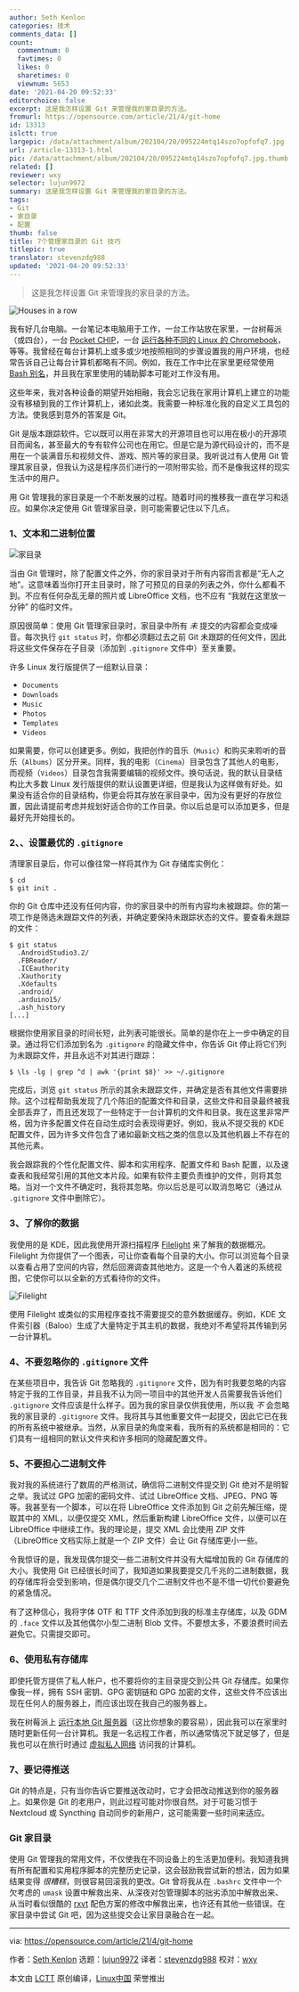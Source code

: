 ```yaml
---
author: Seth Kenlon
categories: 技术
comments_data: []
count:
  commentnum: 0
  favtimes: 0
  likes: 0
  sharetimes: 0
  viewnum: 5653
date: '2021-04-20 09:52:33'
editorchoice: false
excerpt: 这是我怎样设置 Git 来管理我的家目录的方法。
fromurl: https://opensource.com/article/21/4/git-home
id: 13313
islctt: true
largepic: /data/attachment/album/202104/20/095224mtq14szo7opfofq7.jpg
url: /article-13313-1.html
pic: /data/attachment/album/202104/20/095224mtq14szo7opfofq7.jpg.thumb.jpg
related: []
reviewer: wxy
selector: lujun9972
summary: 这是我怎样设置 Git 来管理我的家目录的方法。
tags:
- Git
- 家目录
- 配置
thumb: false
title: 7个管理家目录的 Git 技巧
titlepic: true
translator: stevenzdg988
updated: '2021-04-20 09:52:33'
---
```



> 
> 这是我怎样设置 Git 来管理我的家目录的方法。
> 
> 
> 


![](/data/attachment/album/202104/20/095224mtq14szo7opfofq7.jpg "Houses in a row")


我有好几台电脑。一台笔记本电脑用于工作，一台工作站放在家里，一台树莓派（或四台），一台 [Pocket CHIP](https://opensource.com/article/17/2/pocketchip-or-pi)，一台 [运行各种不同的 Linux 的 Chromebook](https://opensource.com/article/21/2/chromebook-linux)，等等。我曾经在每台计算机上或多或少地按照相同的步骤设置我的用户环境，也经常告诉自己让每台计算机都略有不同。例如，我在工作中比在家里更经常使用 [Bash 别名](https://opensource.com/article/17/5/introduction-alias-command-line-tool)，并且我在家里使用的辅助脚本可能对工作没有用。


这些年来，我对各种设备的期望开始相融，我会忘记我在家用计算机上建立的功能没有移植到我的工作计算机上，诸如此类。我需要一种标准化我的自定义工具包的方法。使我感到意外的答案是 Git。


Git 是版本跟踪软件。它以既可以用在非常大的开源项目也可以用在极小的开源项目而闻名，甚至最大的专有软件公司也在用它。但是它是为源代码设计的，而不是用在一个装满音乐和视频文件、游戏、照片等的家目录。我听说过有人使用 Git 管理其家目录，但我认为这是程序员们进行的一项附带实验，而不是像我这样的现实生活中的用户。


用 Git 管理我的家目录是一个不断发展的过程。随着时间的推移我一直在学习和适应。如果你决定使用 Git 管理家目录，则可能需要记住以下几点。


### 1、文本和二进制位置


![家目录](/data/attachment/album/202104/20/095235dj92wawwt1jx25iw.jpg "home directory")


当由 Git 管理时，除了配置文件之外，你的家目录对于所有内容而言都是“无人之地”。这意味着当你打开主目录时，除了可预见的目录的列表之外，你什么都看不到。不应有任何杂乱无章的照片或 LibreOffice 文档，也不应有 “我就在这里放一分钟” 的临时文件。


原因很简单：使用 Git 管理家目录时，家目录中所有 *未* 提交的内容都会变成噪音。每次执行 `git status` 时，你都必须翻过去之前 Git 未跟踪的任何文件，因此将这些文件保存在子目录（添加到 `.gitignore` 文件中）至关重要。


许多 Linux 发行版提供了一组默认目录：


* `Documents`
* `Downloads`
* `Music`
* `Photos`
* `Templates`
* `Videos`


如果需要，你可以创建更多。例如，我把创作的音乐（`Music`）和购买来聆听的音乐（`Albums`）区分开来。同样，我的电影（`Cinema`）目录包含了其他人的电影，而视频（`Videos`）目录包含我需要编辑的视频文件。换句话说，我的默认目录结构比大多数 Linux 发行版提供的默认设置更详细，但是我认为这样做有好处。如果没有适合你的目录结构，你更会将其存放在家目录中，因为没有更好的存放位置，因此请提前考虑并规划好适合你的工作目录。你以后总是可以添加更多，但是最好先开始擅长的。


### 2、、设置最优的 `.gitignore`


清理家目录后，你可以像往常一样将其作为 Git 存储库实例化：



```
$ cd
$ git init .

```

你的 Git 仓库中还没有任何内容，你的家目录中的所有内容均未被跟踪。你的第一项工作是筛选未跟踪文件的列表，并确定要保持未跟踪状态的文件。要查看未跟踪的文件：



```
$ git status
  .AndroidStudio3.2/
  .FBReader/
  .ICEauthority
  .Xauthority
  .Xdefaults
  .android/
  .arduino15/
  .ash_history
[...]

```

根据你使用家目录的时间长短，此列表可能很长。简单的是你在上一步中确定的目录。通过将它们添加到名为 `.gitignore` 的隐藏文件中，你告诉 Git 停止将它们列为未跟踪文件，并且永远不对其进行跟踪：



```
$ \ls -lg | grep ^d | awk '{print $8}' >> ~/.gitignore

```

完成后，浏览 `git status` 所示的其余未跟踪文件，并确定是否有其他文件需要排除。这个过程帮助我发现了几个陈旧的配置文件和目录，这些文件和目录最终被我全部丢弃了，而且还发现了一些特定于一台计算机的文件和目录。我在这里非常严格，因为许多配置文件在自动生成时会表现得更好。例如，我从不提交我的 KDE 配置文件，因为许多文件包含了诸如最新文档之类的信息以及其他机器上不存在的其他元素。


我会跟踪我的个性化配置文件、脚本和实用程序、配置文件和 Bash 配置，以及速查表和我经常引用的其他文本片段。如果有软件主要负责维护的文件，则将其忽略。当对一个文件不确定时，我将其忽略。你以后总是可以取消忽略它（通过从 `.gitignore` 文件中删除它）。


### 3、了解你的数据


我使用的是 KDE，因此我使用开源扫描程序 [Filelight](https://utils.kde.org/projects/filelight) 来了解我的数据概况。Filelight 为你提供了一个图表，可让你查看每个目录的大小。你可以浏览每个目录以查看占用了空间的内容，然后回溯调查其他地方。这是一个令人着迷的系统视图，它使你可以以全新的方式看待你的文件。


![Filelight](/data/attachment/album/202104/20/095235lnw5j93lfyfsisnb.jpg "Filelight")


使用 Filelight 或类似的实用程序查找不需要提交的意外数据缓存。例如，KDE 文件索引器（Baloo）生成了大量特定于其主机的数据，我绝对不希望将其传输到另一台计算机。


### 4、不要忽略你的 `.gitignore` 文件


在某些项目中，我告诉 Git 忽略我的 `.gitignore` 文件，因为有时我要忽略的内容特定于我的工作目录，并且我不认为同一项目中的其他开发人员需要我告诉他们 `.gitignore` 文件应该是什么样子。因为我的家目录仅供我使用，所以我 *不* 会忽略我的家目录的 `.gitignore` 文件。我将其与其他重要文件一起提交，因此它已在我的所有系统中被继承。当然，从家目录的角度来看，我所有的系统都是相同的：它们具有一组相同的默认文件夹和许多相同的隐藏配置文件。


### 5、不要担心二进制文件


我对我的系统进行了数周的严格测试，确信将二进制文件提交到 Git 绝对不是明智之举。我试过 GPG 加密的密码文件、试过 LibreOffice 文档、JPEG、PNG 等等。我甚至有一个脚本，可以在将 LibreOffice 文件添加到 Git 之前先解压缩，提取其中的 XML，以便仅提交 XML，然后重新构建 LibreOffice 文件，以便可以在 LibreOffice 中继续工作。我的理论是，提交 XML 会比使用 ZIP 文件（LibreOffice 文档实际上就是一个 ZIP 文件）会让 Git 存储库更小一些。


令我惊讶的是，我发现偶尔提交一些二进制文件并没有大幅增加我的 Git 存储库的大小。我使用 Git 已经很长时间了，我知道如果我要提交几千兆的二进制数据，我的存储库将会受到影响，但是偶尔提交几个二进制文件也不是不惜一切代价要避免的紧急情况。


有了这种信心，我将字体 OTF 和 TTF 文件添加到我的标准主存储库，以及 GDM 的 `.face` 文件以及其他偶尔小型二进制 Blob 文件。不要想太多，不要浪费时间去避免它。只需提交即可。


### 6、使用私有存储库


即使托管方提供了私人帐户，也不要将你的主目录提交到公共 Git 存储库。如果你像我一样，拥有 SSH 密钥、GPG 密钥链和 GPG 加密的文件，这些文件不应该出现在任何人的服务器上，而应该出现在我自己的服务器上。


我在树莓派上 [运行本地 Git 服务器](https://opensource.com/life/16/8/how-construct-your-own-git-server-part-6)（这比你想象的要容易），因此我可以在家里时随时更新任何一台计算机。我是一名远程工作者，所以通常情况下就足够了，但是我也可以在旅行时通过 [虚拟私人网络](https://www.redhat.com/sysadmin/run-your-own-vpn-libreswan) 访问我的计算机。


### 7、要记得推送


Git 的特点是，只有当你告诉它要推送改动时，它才会把改动推送到你的服务器上。如果你是 Git 的老用户，则此过程可能对你很自然。对于可能习惯于 Nextcloud 或 Syncthing 自动同步的新用户，这可能需要一些时间来适应。


### Git 家目录


使用 Git 管理我的常用文件，不仅使我在不同设备上的生活更加便利。我知道我拥有所有配置和实用程序脚本的完整历史记录，这会鼓励我尝试新的想法，因为如果结果变得 *很糟糕*，则很容易回滚我的更改。Git 曾将我从在 `.bashrc` 文件中一个欠考虑的 `umask` 设置中解救出来、从深夜对包管理脚本的拙劣添加中解救出来、从当时看似很酷的 [rxvt](https://opensource.com/article/19/10/why-use-rxvt-terminal) 配色方案的修改中解救出来，也许还有其他一些错误。在家目录中尝试 Git 吧，因为这些提交会让家目录融合在一起。




---


via: <https://opensource.com/article/21/4/git-home>


作者：[Seth Kenlon](https://opensource.com/users/seth) 选题：[lujun9972](https://github.com/lujun9972) 译者：[stevenzdg988](https://github.com/stevenzdg988) 校对：[wxy](https://github.com/wxy)


本文由 [LCTT](https://github.com/LCTT/TranslateProject) 原创编译，[Linux中国](https://linux.cn/) 荣誉推出